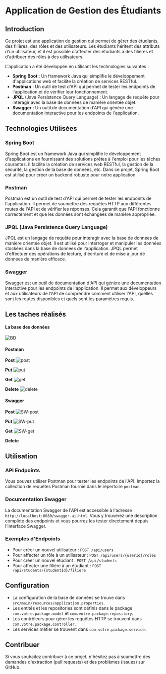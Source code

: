 # Application de Gestion des Étudiants

## Introduction
Ce projet est une application de gestion qui permet de gérer des étudiants, des filières, des rôles et des utilisateurs. Les étudiants héritent des attributs d'un utilisateur, et il est possible d'affecter des étudiants à des filières et d'attribuer des rôles à des utilisateurs.

L'application a été développée en utilisant les technologies suivantes :

- **Spring Boot** : Un framework Java qui simplifie le développement d'applications web et facilite la création de services RESTful.
- **Postman** : Un outil de test d'API qui permet de tester les endpoints de l'application et de vérifier leur fonctionnement.
- **JPQL** (Java Persistence Query Language) : Un langage de requête pour interagir avec la base de données de manière orientée objet.
- **Swagger** : Un outil de documentation d'API qui génère une documentation interactive pour les endpoints de l'application.

## Technologies Utilisées

### Spring Boot
Spring Boot est un framework Java qui simplifie le développement d'applications en fournissant des solutions prêtes à l'emploi pour les tâches courantes. Il facilite la création de services web RESTful, la gestion de la sécurité, la gestion de la base de données, etc. Dans ce projet, Spring Boot est utilisé pour créer un backend robuste pour notre application.

### Postman
Postman est un outil de test d'API qui permet de tester les endpoints de l'application. Il permet de soumettre des requêtes HTTP aux différentes routes de l'API et de vérifier les réponses. Cela garantit que l'API fonctionne correctement et que les données sont échangées de manière appropriée.

### JPQL (Java Persistence Query Language)
JPQL est un langage de requête pour interagir avec la base de données de manière orientée objet. Il est utilisé pour interroger et manipuler les données stockées dans la base de données de l'application. JPQL permet d'effectuer des opérations de lecture, d'écriture et de mise à jour de données de manière efficace.

### Swagger
Swagger est un outil de documentation d'API qui génère une documentation interactive pour les endpoints de l'application. Il permet aux développeurs et aux utilisateurs de l'API de comprendre comment utiliser l'API, quelles sont les routes disponibles et quels sont les paramètres requis.

## Les taches réalisés

#### La base des données
![BD](https://github.com/Kenza-raki/TP-SpringBoot/assets/116951093/11cb8c4d-5e76-4c8c-b700-0df1a23267ed)

#### Postman
**Post**
![post](https://github.com/Kenza-raki/TP-SpringBoot/assets/116951093/8f626b58-56a3-4e23-83c5-9c1bad65e2e3)

**Put**
![put](https://github.com/Kenza-raki/TP-SpringBoot/assets/116951093/20873ea4-770b-4cc6-8944-940305fa6dd8)

**Get**
![get](https://github.com/Kenza-raki/TP-SpringBoot/assets/116951093/231f0796-83a0-4dfd-b01c-8563da118a42)

**Delete**
![delete](https://github.com/Kenza-raki/TP-SpringBoot/assets/116951093/d06c07ef-3b1c-4959-969f-a3330452c7ea)


#### Swagger

**Post**
![SW-post](https://github.com/Kenza-raki/TP-SpringBoot/assets/116951093/cb57454e-487b-43c1-b58c-9d5755f1b9d7)

**Put**
![SW-put](https://github.com/Kenza-raki/TP-SpringBoot/assets/116951093/4b248ce5-8c05-49a6-9c9b-a6288c7d0279)

**Get**
![SW-get](https://github.com/Kenza-raki/TP-SpringBoot/assets/116951093/ec86c179-1b1d-4c80-b850-e91ff2584ea5)

**Delete**

## Utilisation

### API Endpoints

Vous pouvez utiliser Postman pour tester les endpoints de l'API. Importez la collection de requêtes Postman fournie dans le répertoire `postman`.

### Documentation Swagger

La documentation Swagger de l'API est accessible à l'adresse `http://localhost:8080/swagger-ui.html`. Vous y trouverez une description complète des endpoints et vous pourrez les tester directement depuis l'interface Swagger.

### Exemples d'Endpoints

- Pour créer un nouvel utilisateur : `POST /api/users`
- Pour affecter un rôle à un utilisateur : `POST /api/users/{userId}/roles`
- Pour créer un nouvel étudiant : `POST /api/students`
- Pour affecter une filière à un étudiant : `POST /api/students/{studentId}/filiere`

## Configuration

- La configuration de la base de données se trouve dans `src/main/resources/application.properties`.
- Les entités et les repositories sont définis dans le package `com.votre.package.model` et `com.votre.package.repository`.
- Les contrôleurs pour gérer les requêtes HTTP se trouvent dans `com.votre.package.controller`.
- Les services métier se trouvent dans `com.votre.package.service`.

## Contribuer

Si vous souhaitez contribuer à ce projet, n'hésitez pas à soumettre des demandes d'extraction (pull requests) et des problèmes (issues) sur GitHub.






